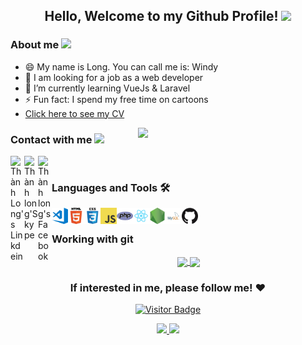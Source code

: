 <h2 align=center>  Hello, Welcome to my Github Profile! <img src="https://media.giphy.com/media/bcKmIWkUMCjVm/giphy.gif" width="100" /></h2>

### About me <img src="https://emojis.slackmojis.com/emojis/images/1588315024/8823/hyperkitty.gif?1588315024" width="32px"/>
- 😄 My name is Long. You can call me is: Windy<br/>
- 🤔 I am looking for a job as a web developer<br/>
- 🌱 I’m currently learning VueJs & Laravel<br/> 
- ⚡ Fun fact: I spend my free time on cartoons<br/>
- [Click here to see my CV](https://nguyenthanhlong11.github.io/)
<p>
 <img align="right" src="https://raw.githubusercontent.com/nguyenthanhlong11/nguyenthanhlong11/master/Assets/programmer.gif" width="300px alt="programmergif">
</p>

### Contact with me <img src="https://raw.githubusercontent.com/nguyenthanhlong11/nguyenthanhlong11/master/Assets/handshake.gif" height="32px">
<a href="https://www.linkedin.com/in/thanh-long/">
  <img align="left" alt="Thành Long's Linkdein" width="22px" src="https://cdn.jsdelivr.net/npm/simple-icons@v3/icons/linkedin.svg" />
</a>
<a href="https://join.skype.com/invite/UwqRy00TIzKX">
  <img align="left" alt="Thành long'Skype" width="22px" src="http://simpleicon.com/wp-content/uploads/skype.png" />
</a>
<a href="https://www.facebook.com/thanh.long117/">
  <img align="left" alt="Thành long's Facebook" width="22px" src="https://cdn.jsdelivr.net/npm/simple-icons@v3/icons/facebook.svg" />
</a><br/>

### Languages and Tools 🛠
<a href="https://github.com/nguyenthanhlong11">
  <img align="left" alt="Visual Studio Code" width="26px"
  src="https://raw.githubusercontent.com/github/explore/80688e429a7d4ef2fca1e82350fe8e3517d3494d/topics/visual-studio-code/visual-studio-code.png" />
</a>
<a href="https://github.com/nguyenthanhlong11">
  <img align="left" alt="HTML5" width="26px"
   src="https://raw.githubusercontent.com/github/explore/80688e429a7d4ef2fca1e82350fe8e3517d3494d/topics/html/html.png" />
</a>
 
<a href="https://github.com/nguyenthanhlong11">
<img align="left" alt="CSS3" width="26px"
 src="https://raw.githubusercontent.com/github/explore/80688e429a7d4ef2fca1e82350fe8e3517d3494d/topics/css/css.png" />
</a>
 
<a href="https://github.com/nguyenthanhlong11">
  <img align="left" alt="JavaScript" width="26px"
   src="https://raw.githubusercontent.com/github/explore/80688e429a7d4ef2fca1e82350fe8e3517d3494d/topics/javascript/javascript.png" />
</a>
 
<a href="https://github.com/nguyenthanhlong11">
  <img align="left" alt="JavaScript" width="26px"
   src="https://raw.githubusercontent.com/github/explore/ccc16358ac4530c6a69b1b80c7223cd2744dea83/topics/php/php.png" />
 </a>
 
<a href="https://github.com/nguyenthanhlong11">
  <img align="left" alt="React.js" width="26px"
   src="https://raw.githubusercontent.com/github/explore/80688e429a7d4ef2fca1e82350fe8e3517d3494d/topics/react/react.png" />
</a>

<a href="https://github.com/nguyenthanhlong11">
  <img align="left" alt="Node.js" width="26px"
   src="https://raw.githubusercontent.com/github/explore/80688e429a7d4ef2fca1e82350fe8e3517d3494d/topics/nodejs/nodejs.png" />
</a>

<a href="https://github.com/nguyenthanhlong11">
 <img align="left" alt="MySQL" width="26px"
 src="https://raw.githubusercontent.com/github/explore/80688e429a7d4ef2fca1e82350fe8e3517d3494d/topics/mysql/mysql.png" />
</a>

<a href="https://github.com/nguyenthanhlong11">
  <img align="left" alt="GitHub" width="26px"
   src="https://raw.githubusercontent.com/github/explore/78df643247d429f6cc873026c0622819ad797942/topics/github/github.png" />
</a>
<br/>

### Working with git
<p align=center>
  <a href="https://github.com/nguyenthanhlong11">
    <img height=175 align="center" src="https://github-readme-stats.vercel.app/api?username=nguyenthanhlong11&show_icons=true&theme=gotham">
  </a>
  <a href="https://github.com/nguyenthanhlong11">
  <img height=175 align="center" src="https://github-readme-stats.vercel.app/api/top-langs/?username=nguyenthanhlong11&layout=compact&theme=gotham" />
  </a>
</p>
 
<div align="center">

### If interested in me, please follow me! ❤️

</div>
 
 <div align="center">
  <a href="https://github.com/nguyenthanhlong11">
  
  ![Visitor Badge](https://visitor-badge.laobi.icu/badge?page_id=nguyenthanhlong11.nguyenthanhlong11)
  </a>
  
  <a href="https://github.com/nguyenthanhlong11">
    <img href="https://github.com/nguyenthanhlong11" src="https://img.shields.io/github/stars/nguyenthanhlong11/nguyenthanhlong11"/>
  </a>
  
  <a href="https://github.com/nguyenthanhlong11">
    <img href="https://github.com/nguyenthanhlong11" src="https://img.shields.io/github/forks/nguyenthanhlong11/nguyenthanhlong11"/>
  </a>
 </div>

